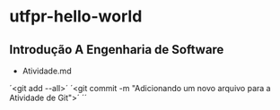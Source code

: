 ﻿# utfpr-hello-world
## Introdução A Engenharia de Software 
* Atividade.md

´<git add --all>´
´<git commit -m "Adicionando um novo arquivo para a Atividade de Git">´
´<git push>´
